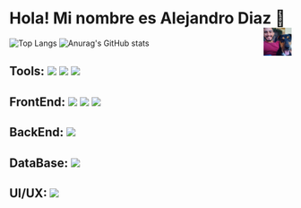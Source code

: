 # Hola! Mi nombre es Alejandro Diaz 👋 <img align="right" heigth="50" width="50" src="https://github.com/Dev-Alejo/Dev-Alejo/blob/main/mailo.jpeg" />

![Top Langs](https://github-readme-stats.vercel.app/api/top-langs/?username=Dev-Alejo&show_icons=true&theme=codeSTACKr)
![Anurag's GitHub stats](https://github-readme-stats.vercel.app/api?username=Dev-Alejo&show_icons=true&theme=codeSTACKr)

## Tools: <img heigth="20" width="30" src="https://cdn.jsdelivr.net/gh/devicons/devicon/icons/git/git-original.svg" /> <img heigth="20" width="30" src="https://cdn.jsdelivr.net/gh/devicons/devicon/icons/github/github-original.svg" /> <img heigth="20" width="30" src="https://cdn.jsdelivr.net/gh/devicons/devicon/icons/vscode/vscode-original.svg" />

## FrontEnd: <img heigth="20" width="30" src="https://cdn.jsdelivr.net/gh/devicons/devicon/icons/html5/html5-original.svg" /> <img heigth="20" width="30" src="https://cdn.jsdelivr.net/gh/devicons/devicon/icons/css3/css3-original.svg" /> <img heigth="20" width="30" src="https://cdn.jsdelivr.net/gh/devicons/devicon/icons/javascript/javascript-original.svg" />

## BackEnd: <img heigth="20" width="30" src="https://cdn.jsdelivr.net/gh/devicons/devicon/icons/php/php-original.svg" />

## DataBase: <img heigth="20" width="30" src="https://cdn.jsdelivr.net/gh/devicons/devicon/icons/mysql/mysql-original-wordmark.svg" />

## UI/UX: <img heigth="20" width="30" src="https://cdn.jsdelivr.net/gh/devicons/devicon/icons/figma/figma-original.svg" />
